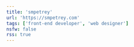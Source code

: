 ```yaml
---
title: 'smpetrey'
url: 'https://smpetrey.com'
tags: ['front-end developer', 'web designer']
nsfw: false
rss: true
---
```

